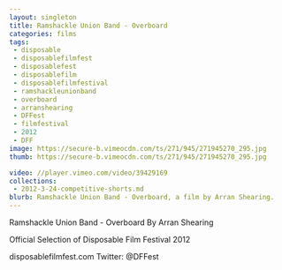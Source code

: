 ```yaml
---
layout: singleton
title: Ramshackle Union Band - Overboard
categories: films
tags:
 - disposable
 - disposablefilmfest
 - disposablefest
 - disposablefilm
 - disposablefilmfestival
 - ramshackleunionband
 - overboard
 - arranshearing
 - DFFest
 - filmfestival
 - 2012
 - DFF
image: https://secure-b.vimeocdn.com/ts/271/945/271945270_295.jpg
thumb: https://secure-b.vimeocdn.com/ts/271/945/271945270_295.jpg

video: //player.vimeo.com/video/39429169
collections:
 - 2012-3-24-competitive-shorts.md
blurb: Ramshackle Union Band - Overboard, a film by Arran Shearing.
---
```


Ramshackle Union Band - Overboard
By Arran Shearing

Official Selection of Disposable Film Festival 2012

disposablefilmfest.com
Twitter: @DFFest